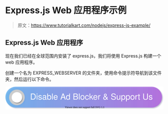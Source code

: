 # Express.js Web 应用程序示例

> 原文：<https://www.tutorialkart.com/nodejs/express-js-example/>

## Express.js Web 应用程序

现在我们已经在全球范围内安装了 express.js，我们将使用 Express.js 构建一个 web 应用程序。

创建一个名为 EXPRESS_WEBSERVER 的文件夹，使用命令提示符导航到该文件夹，然后运行以下命令。

[![](img/925da31b32d6bc3827932f6c8afb11bb.png)](https://www.tutorialkart.com/)